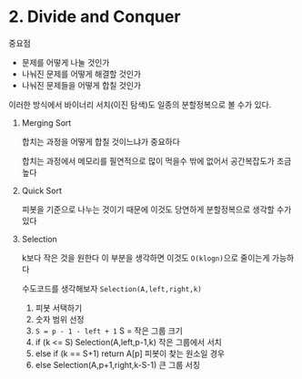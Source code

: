# 2. Divide and Conquer

중요점

- 문제를 어떻게 나눌 것인가
- 나눠진 문제를 어떻게 해결할 것인가
- 나눠진 문제들을 어떻게 합칠 것인가

이러한 방식에서 바이너리 서치(이진 탐색)도 일종의 분할정복으로 볼 수가 있다.

1. Merging Sort

   합치는 과정을 어떻게 합칠 것이느냐가 중요하다

   합치는 과정에서 메모리를 필연적으로 많이 먹을수 밖에 없어서 공간복잡도가 조금 높다

2. Quick Sort

   피봇을 기준으로 나누는 것이기 때문에 이것도 당연하게 분할정복으로 생각할 수가 있다

3. Selection

   k보다 작은 것을 원한다 이 부분을 생각하면 이것도 `O(klogn)`으로 줄이는게 가능하다

   수도코드를 생각해보자 `Selection(A,left,right,k)`

   1. 피봇 서택하기
   2. 숫자 범위 선정
   3. `S = p - 1 - left + 1` S = 작은 그룹 크기
   4. if (k <= S) Selection(A,left,p-1,k) 작은 그룹에서 서치
   5. else if (k == S+1) return A[p] 피봇이 찾는 원소일 경우
   6. else Selection(A,p+1,right,k-S-1) 큰 그룹 서칭